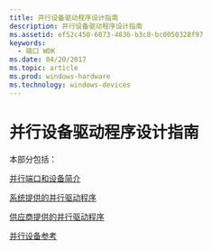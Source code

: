 ```yaml
---
title: 并行设备驱动程序设计指南
description: 并行设备驱动程序设计指南
ms.assetid: ef52c450-6073-4836-b3c8-bc0050328f97
keywords:
  - 端口 WDK
ms.date: 04/20/2017
ms.topic: article
ms.prod: windows-hardware
ms.technology: windows-devices
---
```


# <a name="parallel-device-driver-design-guide"></a>并行设备驱动程序设计指南





本部分包括：

[并行端口和设备简介](introduction-to-parallel-ports-and-devices.md)

[系统提供的并行驱动程序](system-supplied-parallel-drivers.md)

[供应商提供的并行驱动程序](vendor-supplied-parallel-drivers.md)

[并行设备参考](https://msdn.microsoft.com/library/windows/hardware/ff544269)

 

 




